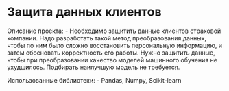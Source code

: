# Защита данных клиентов

Описание проекта:
    - Необходимо защитить данные клиентов страховой компании. Надо разработать такой метод преобразования данных, чтобы по ним было сложно восстановить персональную информацию, и затем обосновать корректность его работы. Нужно защитить данные, чтобы при преобразовании качество моделей машинного обучения не ухудшилось. Подбирать наилучшую модель не требуется.

Использованные библиотеки:
    - Pandas, Numpy, Scikit-learn
